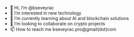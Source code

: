 - 👋 Hi, I’m @bseveyrac
- 👀 I’m interested in new technology
- 🌱 I’m currently learning about AI and blockchain solutions
- 💞️ I’m looking to collaborate on crypto projects
- 📫 How to reach me bseveyrac.pro@gmail(dot)com

<!---
bseveyrac/bseveyrac is a ✨ special ✨ repository because its `README.md` (this file) appears on your GitHub profile.
You can click the Preview link to take a look at your changes.
--->
